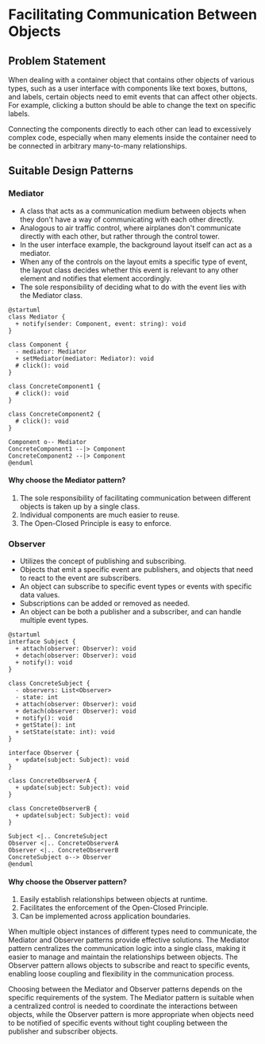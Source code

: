 # Facilitating Communication Between Objects

## Problem Statement

When dealing with a container object that contains other objects of various types, such as a user interface with components like text boxes, buttons, and labels, certain objects need to emit events that can affect other objects. For example, clicking a button should be able to change the text on specific labels.

Connecting the components directly to each other can lead to excessively complex code, especially when many elements inside the container need to be connected in arbitrary many-to-many relationships.

## Suitable Design Patterns

### Mediator

- A class that acts as a communication medium between objects when they don't have a way of communicating with each other directly.
- Analogous to air traffic control, where airplanes don't communicate directly with each other, but rather through the control tower.
- In the user interface example, the background layout itself can act as a mediator.
- When any of the controls on the layout emits a specific type of event, the layout class decides whether this event is relevant to any other element and notifies that element accordingly.
- The sole responsibility of deciding what to do with the event lies with the Mediator class.

```plantuml
@startuml
class Mediator {
  + notify(sender: Component, event: string): void
}

class Component {
  - mediator: Mediator
  + setMediator(mediator: Mediator): void
  # click(): void
}

class ConcreteComponent1 {
  # click(): void
}

class ConcreteComponent2 {
  # click(): void
}

Component o-- Mediator
ConcreteComponent1 --|> Component
ConcreteComponent2 --|> Component
@enduml
```

#### Why choose the Mediator pattern?

1. The sole responsibility of facilitating communication between different objects is taken up by a single class.
2. Individual components are much easier to reuse.
3. The Open-Closed Principle is easy to enforce.

### Observer

- Utilizes the concept of publishing and subscribing.
- Objects that emit a specific event are publishers, and objects that need to react to the event are subscribers.
- An object can subscribe to specific event types or events with specific data values.
- Subscriptions can be added or removed as needed.
- An object can be both a publisher and a subscriber, and can handle multiple event types.

```plantuml
@startuml
interface Subject {
  + attach(observer: Observer): void
  + detach(observer: Observer): void
  + notify(): void
}

class ConcreteSubject {
  - observers: List<Observer>
  - state: int
  + attach(observer: Observer): void
  + detach(observer: Observer): void
  + notify(): void
  + getState(): int
  + setState(state: int): void
}

interface Observer {
  + update(subject: Subject): void
}

class ConcreteObserverA {
  + update(subject: Subject): void
}

class ConcreteObserverB {
  + update(subject: Subject): void
}

Subject <|.. ConcreteSubject
Observer <|.. ConcreteObserverA
Observer <|.. ConcreteObserverB
ConcreteSubject o--> Observer
@enduml
```

#### Why choose the Observer pattern?

1. Easily establish relationships between objects at runtime.
2. Facilitates the enforcement of the Open-Closed Principle.
3. Can be implemented across application boundaries.

When multiple object instances of different types need to communicate, the Mediator and Observer patterns provide effective solutions. The Mediator pattern centralizes the communication logic into a single class, making it easier to manage and maintain the relationships between objects. The Observer pattern allows objects to subscribe and react to specific events, enabling loose coupling and flexibility in the communication process.

Choosing between the Mediator and Observer patterns depends on the specific requirements of the system. The Mediator pattern is suitable when a centralized control is needed to coordinate the interactions between objects, while the Observer pattern is more appropriate when objects need to be notified of specific events without tight coupling between the publisher and subscriber objects.
